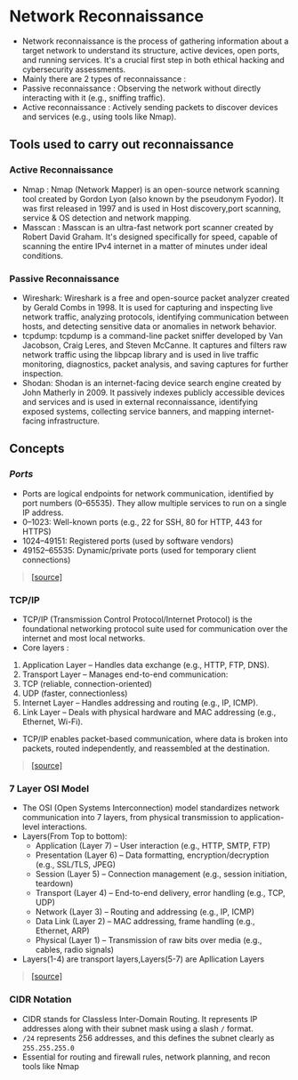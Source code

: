 # Network Reconnaissance
- Network reconnaissance is the process of gathering information about a target network to understand its structure, active devices, open ports, and running services. It's a crucial first step in both ethical hacking and cybersecurity assessments.
- Mainly there are 2 types of reconnaissance :
 - Passive reconnaissance : Observing the network without directly interacting with it (e.g., sniffing traffic).
 - Active reconnaissance : Actively sending packets to discover devices and services (e.g., using tools like Nmap).

## Tools used to carry out reconnaissance 
### Active Reconnaissance
- Nmap : Nmap (Network Mapper) is an open-source network scanning tool created by Gordon Lyon (also known by the pseudonym Fyodor). It was first released in 1997 and is used in Host discovery,port scanning, service & OS detection and network mapping.
- Masscan : Masscan is an ultra-fast network port scanner created by Robert David Graham. It's designed specifically for speed, capable of scanning the entire IPv4 internet in a matter of minutes under ideal conditions.

### Passive Reconnaissance
- Wireshark: Wireshark is a free and open-source packet analyzer created by Gerald Combs in 1998. It is used for capturing and inspecting live network traffic, analyzing protocols, identifying communication between hosts, and detecting sensitive data or anomalies in network behavior.
- tcpdump: tcpdump is a command-line packet sniffer developed by Van Jacobson, Craig Leres, and Steven McCanne. It captures and filters raw network traffic using the libpcap library and is used in live traffic monitoring, diagnostics, packet analysis, and saving captures for further inspection.
- Shodan: Shodan is an internet-facing device search engine created by John Matherly in 2009. It passively indexes publicly accessible devices and services and is used in external reconnaissance, identifying exposed systems, collecting service banners, and mapping internet-facing infrastructure.

## Concepts
### *Ports*
- Ports are logical endpoints for network communication, identified by port numbers (0–65535). They allow multiple services to run on a single IP address.
 - 0–1023: Well-known ports (e.g., 22 for SSH, 80 for HTTP, 443 for HTTPS)
 - 1024–49151: Registered ports (used by software vendors)
 - 49152–65535: Dynamic/private ports (used for temporary client connections)
> [[source]](https://en.wikipedia.org/wiki/Port_(computer_networking))

### TCP/IP
- TCP/IP (Transmission Control Protocol/Internet Protocol) is the foundational networking protocol suite used for communication over the internet and most local networks.
- Core layers :
 1. Application Layer – Handles data exchange (e.g., HTTP, FTP, DNS).
 2. Transport Layer – Manages end-to-end communication:
  1. TCP (reliable, connection-oriented)
  2. UDP (faster, connectionless)
 3. Internet Layer – Handles addressing and routing (e.g., IP, ICMP).
 4. Link Layer – Deals with physical hardware and MAC addressing (e.g., Ethernet, Wi-Fi).
- TCP/IP enables packet-based communication, where data is broken into packets, routed independently, and reassembled at the destination.
> [[source]](https://en.wikipedia.org/wiki/Port_(computer_networking))
 ### 7 Layer OSI Model
 - The OSI (Open Systems Interconnection) model standardizes network communication into 7 layers, from physical transmission to application-level interactions.
 - Layers(From Top to bottom):
   - Application (Layer 7) – User interaction (e.g., HTTP, SMTP, FTP)
   - Presentation (Layer 6) – Data formatting, encryption/decryption (e.g., SSL/TLS, JPEG)
   - Session (Layer 5) – Connection management (e.g., session initiation, teardown)
   - Transport (Layer 4) – End-to-end delivery, error handling (e.g., TCP, UDP)
   - Network (Layer 3) – Routing and addressing (e.g., IP, ICMP)
   - Data Link (Layer 2) – MAC addressing, frame handling (e.g., Ethernet, ARP)
   - Physical (Layer 1) – Transmission of raw bits over media (e.g., cables, radio signals)
 - Layers(1-4) are transport layers,Layers(5-7) are Apllication Layers
> [[source]](https://www.geeksforgeeks.org/open-systems-interconnection-model-osi/)

 ### CIDR Notation
 - CIDR stands for Classless Inter-Domain Routing. It represents IP addresses along with their subnet mask using a slash `/` format.
 - `/24` represents 256 addresses, and this defines the subnet clearly as `255.255.255.0`
 - Essential for routing and firewall rules, network planning, and recon tools like Nmap
